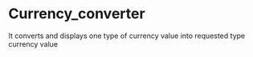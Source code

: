 # Currency_converter
It converts and displays one type of currency value into requested type currency value
